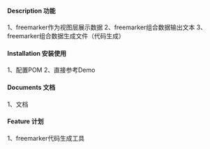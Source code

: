 #### Description 功能
1、freemarker作为视图层展示数据
2、freemarker组合数据输出文本
3、freemarker组合数据生成文件（代码生成）


#### Installation 安装使用

1、配置POM
2、直接参考Demo


#### Documents 文档

1、文档


#### Feature 计划

1、freemarker代码生成工具






